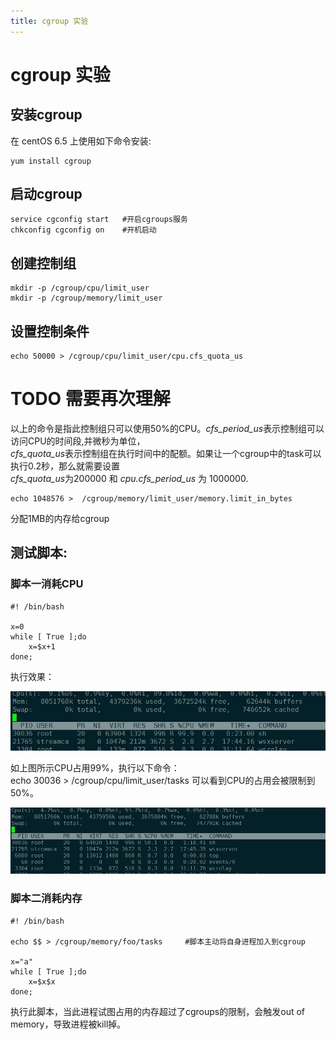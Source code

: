 ```yaml
---
title: cgroup 实验 
---
```

# cgroup 实验 

## 安装cgroup
在 centOS 6.5 上使用如下命令安装:
```
yum install cgroup
```

## 启动cgroup
```
service cgconfig start   #开启cgroups服务
chkconfig cgconfig on    #开机启动
```

## 创建控制组
```
mkdir -p /cgroup/cpu/limit_user
mkdir -p /cgroup/memory/limit_user
```

## 设置控制条件
```
echo 50000 > /cgroup/cpu/limit_user/cpu.cfs_quota_us
```
# TODO 需要再次理解　
以上的命令是指此控制组只可以使用50%的CPU。*cfs_period_us*表示控制组可以访问CPU的时间段,并微秒为单位，   
*cfs_quota_us*表示控制组在执行时间中的配额。如果让一个cgroup中的task可以执行0.2秒，那么就需要设置  
*cfs_quota_us*为200000 和 *cpu.cfs_period_us* 为 1000000.

```
echo 1048576 >  /cgroup/memory/limit_user/memory.limit_in_bytes
```
分配1MB的内存给cgroup

## 测试脚本:   
### 脚本一消耗CPU    
```
#! /bin/bash

x=0
while [ True ];do
    x=$x+1
done;
```
执行效果：   

![](https://raw.githubusercontent.com/lxlenovostar/lix_blog/gh-pages/images/2016-09-28-cgroup-test-1.jpg)

如上图所示CPU占用99%，执行以下命令：   
echo 30036 > /cgroup/cpu/limit_user/tasks
可以看到CPU的占用会被限制到50%。   

![](https://raw.githubusercontent.com/lxlenovostar/lix_blog/gh-pages/images/2016-09-28-cgroup-test-2.jpg)

### 脚本二消耗内存    
```
#! /bin/bash

echo $$ > /cgroup/memory/foo/tasks     #脚本主动将自身进程加入到cgroup

x="a"
while [ True ];do
    x=$x$x
done;
```
执行此脚本，当此进程试图占用的内存超过了cgroups的限制，会触发out of memory，导致进程被kill掉。

